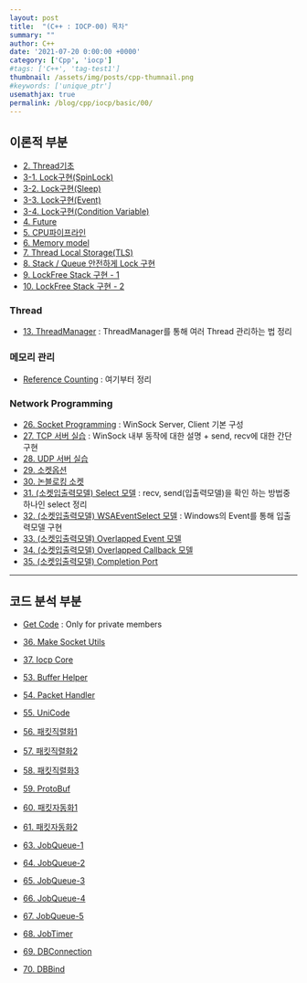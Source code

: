 ```yaml
---
layout: post
title:  "(C++ : IOCP-00) 목차"
summary: ""
author: C++
date: '2021-07-20 0:00:00 +0000'
category: ['Cpp', 'iocp']
#tags: ['C++', 'tag-test1']
thumbnail: /assets/img/posts/cpp-thumnail.png
#keywords: ['unique_ptr']
usemathjax: true
permalink: /blog/cpp/iocp/basic/00/
---
```


## 이론적 부분

* [2. Thread기초](/blog/cpp/iocp/basic/2/)
* [3-1. Lock구현(SpinLock)](/blog/cpp/iocp/basic/3-1/)
* [3-2. Lock구현(Sleep)](/blog/cpp/iocp/basic/3-2/)
* [3-3. Lock구현(Event)](/blog/cpp/iocp/basic/3-3/)
* [3-4. Lock구현(Condition Variable)](/blog/cpp/iocp/basic/3-4/)
* [4. Future](/blog/cpp/iocp/basic/4/)
* [5. CPU파이프라인](/blog/cpp/iocp/basic/5/)
* [6. Memory model](/blog/cpp/iocp/basic/6/)
* [7. Thread Local Storage(TLS)](/blog/cpp/iocp/basic/7/)
* [8. Stack / Queue 안전하게 Lock 구현](/blog/cpp/iocp/basic/8/)
* [9. LockFree Stack 구현 - 1](/blog/cpp/iocp/basic/9/)
* [10. LockFree Stack 구현 - 2](/blog/cpp/iocp/basic/10/)

### Thread

* [13. ThreadManager](/blog/cpp/iocp/basic/13/) : ThreadManager를 통해 여러 Thread 관리하는 법 정리

### 메모리 관리

* [Reference Counting]() : 여기부터 정리

### Network Programming

* [26. Socket Programming](/blog/cpp/iocp/basic/26/) : WinSock Server, Client 기본 구성
* [27. TCP 서버 실습](/blog/cpp/iocp/basic/27/) : WinSock 내부 동작에 대한 설명 + send, recv에 대한 간단 구현
* [28. UDP 서버 실습](/blog/cpp/iocp/basic/28/)
* [29. 소켓옵션](/blog/cpp/iocp/basic/29/)
* [30. 논블로킹 소켓](/blog/cpp/iocp/basic/30/)
* [31. (소켓입출력모델) Select 모델](/blog/cpp/iocp/basic/31/) : recv, send(입출력모델)을 확인 하는 방법중 하나인 select 정리
* [32. (소켓입출력모델) WSAEventSelect 모델](/blog/cpp/iocp/basic/32/) : Windows의 Event를 통해 입출력모델 구현
* [33. (소켓입출력모델) Overlapped Event 모델](/blog/cpp/iocp/basic/33/)
* [34. (소켓입출력모델) Overlapped Callback 모델](/blog/cpp/iocp/basic/34/)
* [35. (소켓입출력모델) Completion Port](/blog/cpp/iocp/basic/35/)

---

## 코드 분석 부분

* [Get Code](https://github.com/EasyCoding-7/IOCP-Example) : Only for private members

* [36. Make Socket Utils](https://github.com/EasyCoding-7/IOCP-Example/tree/master/36.Socket%20Utils)
* [37. Iocp Core](https://github.com/EasyCoding-7/IOCP-Example/tree/master/37.IocpCore)
* [53. Buffer Helper](https://github.com/EasyCoding-7/IOCP-Example/tree/master/53.Buffer%20Helpers)
* [54. Packet Handler](https://github.com/EasyCoding-7/IOCP-Example/tree/master/54.PacketHandler)
* [55. UniCode](https://github.com/EasyCoding-7/IOCP-Example/tree/master/55.Unicode)
* [56. 패킷직렬화1](https://github.com/EasyCoding-7/IOCP-Example/tree/master/56.Serialize-packet-1)
* [57. 패킷직렬화2](https://github.com/EasyCoding-7/IOCP-Example/tree/master/57.Serialize-packet-2)
* [58. 패킷직렬화3](https://github.com/EasyCoding-7/IOCP-Example/tree/master/58.Serialize-packet-3)
* [59. ProtoBuf](https://github.com/EasyCoding-7/IOCP-Example/tree/master/59.Protobuf)
* [60. 패킷자동화1](https://github.com/EasyCoding-7/IOCP-Example/tree/master/60.Packet-Automation-1)
* [61. 패킷자동화2](https://github.com/EasyCoding-7/IOCP-Example/tree/master/60.Packet-Automation-2)
* [63. JobQueue-1](https://github.com/EasyCoding-7/IOCP-Example/tree/master/63.JobQueue-1)
* [64. JobQueue-2](https://github.com/EasyCoding-7/IOCP-Example/tree/master/64.JobQueue-2)
* [65. JobQueue-3](https://github.com/EasyCoding-7/IOCP-Example/tree/master/65.JobQueue-3)
* [66. JobQueue-4](https://github.com/EasyCoding-7/IOCP-Example/tree/master/66.JobQueue-4)
* [67. JobQueue-5](https://github.com/EasyCoding-7/IOCP-Example/tree/master/67.JobQueue-5)
* [68. JobTimer](https://github.com/EasyCoding-7/IOCP-Example/tree/master/68.JobTimer)
* [69. DBConnection](https://github.com/EasyCoding-7/IOCP-Example/tree/master/69.DBConnection)
* [70. DBBind](https://github.com/EasyCoding-7/IOCP-Example/tree/master/70.DBBind)